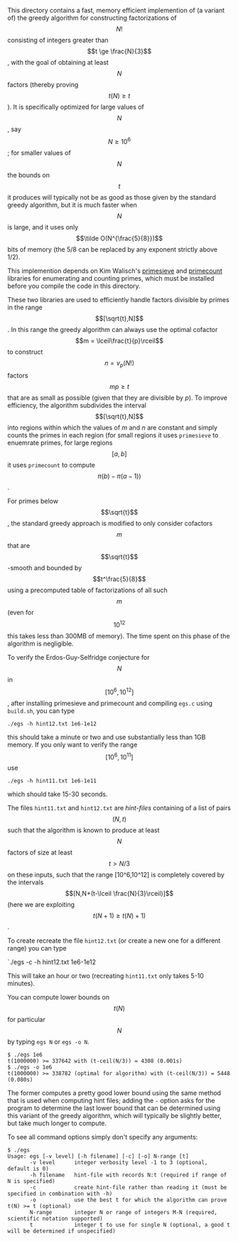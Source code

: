 This directory contains a fast, memory efficient implemention of (a variant of) the greedy algorithm for constructing factorizations of $$N!$$ consisting of integers greater than $$t \ge \frac{N}{3}$$, with the goal of obtaining at least $$N$$ factors (thereby proving $$t(N) \ge t$$).  It is specifically optimized for large values of $$N$$, say $$N \ge 10^6$$; for smaller values of $$N$$ the bounds on $$t$$ it produces will typically not be as good as those given by the standard greedy algorithm, but it is much faster when $$N$$ is large, and it uses only $$\tilde O(N^{\frac{5}{8}})$$ bits of memory (the 5/8 can be replaced by any exponent strictly above 1/2).

This implemention depends on Kim Walisch's [primesieve](https://github.com/kimwalisch/primesieve) and [primecount](https://github.com/kimwalisch/primecount) libraries for enumerating and counting primes, which must be installed before you compile the code in this directory.

These two libraries are used to efficiently handle factors divisible by primes in the range $$[\sqrt{t},N]$$. In this range the greedy algorithm can always use the optimal cofactor $$m = \lceil\frac{t}{p}\rceil$$ to construct $$n = v_p(N!)$$ factors $$mp \ge t$$ that are as small as possible (given that they are divisible by $p$).  To improve efficiency, the algorithm subdivides the interval $$[\sqrt{t},N]$$ into regions within which the values of $m$ and $n$ are constant and simply counts the primes in each region (for small regions it uses `primesieve` to enuemrate primes, for large regions $$[a,b]$$ it uses `primecount` to compute $$\pi(b)-\pi(a-1))$$.

For primes below $$\sqrt{t}$$, the standard greedy approach is modified to only consider cofactors $$m$$ that are $$\sqrt{t}$$-smooth and bounded by $$t^\frac{5}{8}$$ using a precomputed table of factorizations of all such $$m$$ (even for $$10^{12}$$ this takes less than 300MB of memory).  The time spent on this phase of the algorithm is negligible.

To verify the Erdos-Guy-Selfridge conjecture for $$N$$ in $$[10^6,10^{12}]$$, after installing primesieve and primecount and compiling `egs.c` using `build.sh`, you can type

`./egs -h hint12.txt 1e6-1e12`

this should take a minute or two and use substantially less than 1GB memory.  If you only want to verify the range $$[10^6,10^{11}]$$ use

`./egs -h hint11.txt 1e6-1e11`

which should take 15-30 seconds.

The files `hint11.txt` and `hint12.txt` are *hint-files* containing of a list of pairs $$(N,t)$$ such that the algorithm is known to produce at least $$N$$ factors of size at least $$t > N/3$$ on these inputs, such that the range [10^6,10^12] is completely covered by the intervals $$[N,N+(t-\lceil \frac{N}{3}\rceil)]$$ (here we are exploiting $$t(N+1) \ge t(N)+1)$$.

To create recreate the file `hint12.txt` (or create a new one for a different range) you can type

`./egs -c -h hint12.txt 1e6-1e12

This will take an hour or two (recreating `hint11.txt` only takes 5-10 minutes).

You can compute lower bounds on $$t(N)$$ for particular $$N$$ by typing `egs N` or `egs -o N`.

```
$ ./egs 1e6
t(1000000) >= 337642 with (t-ceil(N/3)) = 4308 (0.001s)
$ ./egs -o 1e6
t(1000000) >= 338782 (optimal for algorithm) with (t-ceil(N/3)) = 5448 (0.080s)

```

The former computes a pretty good lower bound using the same method that is used when computing hint files; adding the `-` option asks for the program to determine the last lower bound that can be determined using this variant of the greedy algorithm, which will typically be slightly better, but take much longer to compute.

To see all command options simply don't specify any arguments:
```
$ ./egs
Usage: egs [-v level] [-h filename] [-c] [-o] N-range [t]
       -v level      integer verbosity level -1 to 3 (optional, default is 0)
       -h filename   hint-file with records N:t (required if range of N is specified)
       -c            create hint-file rather than reading it (must be specified in combination with -h)
       -o            use the best t for which the algorithm can prove t(N) >= t (optional)
       N-range       integer N or range of integers M-N (required, scientific notation supported)
       t             integer t to use for single N (optional, a good t will be determined if unspecified)

```
